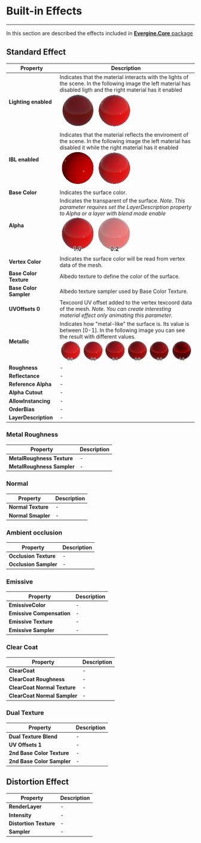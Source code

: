 # Built-in Effects
---
In this section are described the effects included in [**Evergine.Core** package](../evergine_studio/packages.md)

## Standard Effect

|Property                       | Description |
|-------------------------------|-------------|
| **Lighting enabled**          | Indicates that the material interacts with the lights of the scene. In the following image the left material has disabled ligth and the right material has it enabled <br> ![Light off/on](images/DefaultMaterialLightOnOff.png)|
| **IBL enabled**               | Indicates that the material reflects the enviroment of the scene. In the following image the left material has disabled it while the right material has it enabled <br> ![IBL off/on](images/DefaultMaterialIBLOnOff.png)|
| **Base Color**                | Indicates the surface color.  |
| **Alpha**                     | Indicates the transparent of the surface. _Note. This parameter requires set the LayerDescription property to Alpha or a layer with blend mode enable_ <br> ![Alpha values](images/DefaultMaterialAlphaOnOff.png) |
| **Vertex Color**              | Indicates the surface color will be read from vertex data of the mesh. |
| **Base Color Texture**        | Albedo texture to define the color of the surface. |
| **Base Color Sampler**        | Albedo texture sampler used by Base Color Texture. |
| **UVOffsets 0**               | Texcoord UV offset added to the vertex texcoord data of the mesh. _Note. You can create interesting material effect only animating this parameter._|
| **Metallic**                  | Indicates how "metal-like" the surface is. Its value is between [0-1]. In the following image you can see the result with different values. <br> ![Metallic values](images/DefaultMaterialMetallic.png) |
| **Roughness**                 | - |
| **Reflectance**               | - |
| **Reference Alpha**           | - |
| **Alpha Cutout**              | - |
| **AllowInstancing**           | - |
| **OrderBias**                 | - |
| **LayerDescription**          | - |

### Metal Roughness
|Property                       | Description |
|-------------------------------|-------------|
| **MetalRoughness Texture**    | - |
| **MetalRoughness Sampler**    | - |

### Normal

|Property                       | Description |
|-------------------------------|-------------|
| **Normal Texture**            | - |
| **Normal Smapler**            | - |

### Ambient occlusion

|Property                       | Description |
|-------------------------------|-------------|
| **Occlusion Texture**         | - |
| **Occlusion Sampler**         | - |

### Emissive

|Property                       | Description |
|-------------------------------|-------------|
| **EmissiveColor**             | - |
| **Emissive Compensation**     | - |
| **Emissive Texture**          | - |
| **Emissive Sampler**          | - |

### Clear Coat

|Property                       | Description |
|-------------------------------|-------------|
| **ClearCoat**                 | - |
| **ClearCoat Roughness**       | - |
| **ClearCoat Normal Texture**  | - |
| **ClearCoat Normal Sampler**  | - |

### Dual Texture

|Property                       | Description |
|-------------------------------|-------------|
| **Dual Texture Blend**        | - |
| **UV Offsets 1**              | - |
| **2nd Base Color Texture**    | - |
| **2nd Base Color Sampler**    | - |


## Distortion Effect

|Property                       | Description |
|-------------------------------|-------------|
| **RenderLayer**               | - |
| **Intensity**                 | - |
| **Distortion Texture**        | - |
| **Sampler**                   | - |